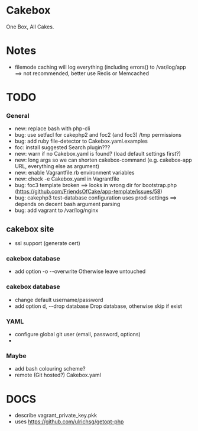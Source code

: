 Cakebox
=======

One Box, All Cakes.

# Notes

- filemode caching will log everything (including errors() to /var/log/app ==> not recommended, better use Redis or Memcached

# TODO

### General

- new: replace bash with php-cli
- bug: use setfacl for cakephp2 and foc2 (and foc3) /tmp permissions
- bug: add ruby file-detector to Cakebox.yaml.examples
- foc: install suggested Search plugin???
- new: warn if no Cakebox.yaml is found? (load default settings first?)
- new: long args so we can shorten cakebox-command (e.g. cakebox-app URL, everything else as argument)
- new: enable Vagrantfile.rb environment variables
- new: check -e Cakebox.yaml in Vagrantfile
- bug: foc3 template broken ==> looks in wrong dir for bootstrap.php (https://github.com/FriendsOfCake/app-template/issues/58)
- bug: cakephp3 test-database configuration uses prod-settings ==> depends on decent bash argument parsing
- bug: add vagrant to /var/log/nginx


## cakebox site

- ssl support (generate cert)

### cakebox database

- add option -o --overwrite        Otherwise leave untouched

### cakebox database

- change default username/password
- add option d, --drop database    Drop database, otherwise skip if exist

### YAML

- configure global git user (email, password, options)
-



### Maybe
- add bash colouring scheme?
- remote (Git hosted?) Cakebox.yaml

# DOCS
- describe vagrant_private_key.pkk
- uses https://github.com/ulrichsg/getopt-php
